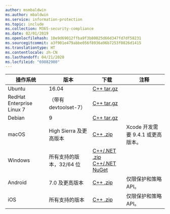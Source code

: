 ```yaml
---
author: msmbaldwin
ms.author: mbaldwin
ms.service: information-protection
ms.topic: include
ms.collection: M365-security-compliance
ms.date: 02/01/2019
ms.openlocfilehash: 10e9d69012ffba9f3b80025d66d347fd7df58231
ms.sourcegitcommit: a3f901e479abbe056f8936a96b7253f0826d1415
ms.translationtype: HT
ms.contentlocale: zh-CN
ms.lasthandoff: 04/21/2020
ms.locfileid: "69882980"
---
```

| 操作系统        | 版本                          | 下载                                                                                                                            | 注释                                        |
| ----------------------- | --------------------------------- | ------------------------------------------------------------------------------------------------------------------------------------ | -------------------------------------------- |
| Ubuntu                  | 16.04                             | [C++ tar.gz](https://aka.ms/mipsdkbinaries)                                                                                          |                                              |
| RedHat Enterprise Linux 7 | （带有 devtoolset-7）               | [C++ tar.gz](https://aka.ms/mipsdkbinaries)                                                                                          |                                              |
| Debian                  | 9                                 | [C++ tar.gz](https://aka.ms/mipsdkbinaries)                                                                                          |                                              |
| macOS                   | High Sierra 及更高版本             | [C++ .zip](https://aka.ms/mipsdkbinaries)                                                                                            | Xcode 开发需要 9.4.1 或更高版本。 |
| Windows                 | 所有支持的版本，32/64 位 | [C++/.NET .zip](https://aka.ms/mipsdkbinaries)<br>[C++/.NET NuGet](https://www.nuget.org/packages?q=Microsoft.InformationProtection) |                                              |
| Android                 | 7.0 及更高版本                     | [C++ .zip](https://aka.ms/mipsdkbinaries)                                                                                            | 仅限保护和策略 API。             |
| iOS                     | 所有支持的版本            | [C++ .zip](https://aka.ms/mipsdkbinaries)                                                                                            | 仅限保护和策略 API。                        |

